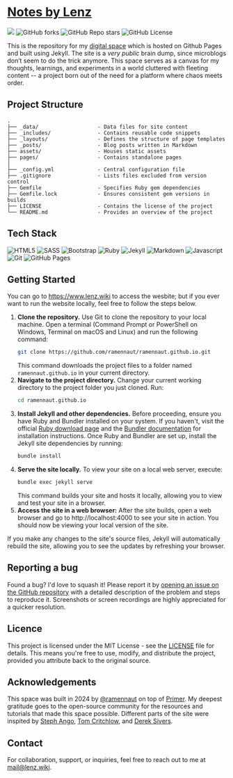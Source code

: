 # [Notes by Lenz](https://www.lenz.wiki)

<div id="overview">
    <a href="https://www.lenz.wiki/"><img src="https://img.shields.io/badge/site-lenz.wiki-informational?style=for-the-badge&labelColor=2A2A2A&color=7E97FA&logoColor=white"></a>
    <img alt="GitHub forks" src="https://img.shields.io/github/forks/ramennaut/ramennaut.github.io?style=for-the-badge&labelColor=2A2A2A&color=7CD995">
    <img alt="GitHub Repo stars" src="https://img.shields.io/github/stars/ramennaut/ramennaut.github.io?style=for-the-badge&labelColor=2A2A2A&color=7CD995">
    <img alt="GitHub License" src="https://img.shields.io/github/license/ramennaut/ramennaut.github.io?style=for-the-badge&labelColor=2A2A2A&color=7CD995">
</div>

This is the repository for my [digital space](https://www.lenz.wiki/) which is hosted on Github Pages and built using Jekyll. The site is a *very public* brain dump, since microblogs don’t seem to do the trick anymore. This space serves as a canvas for my thoughts, learnings, and experiments in a world cluttered with fleeting content -- a project born out of the need for a platform where chaos meets order.

## Project Structure
```
.
├── _data/                   - Data files for site content
├── _includes/               - Contains reusable code snippets
├── _layouts/                - Defines the structure of page templates
├── _posts/                  - Blog posts written in Markdown
├── assets/                  - Houses static assets
├── pages/                   - Contains standalone pages
│
├── _config.yml              - Central configuration file
├── .gitignore               - Lists files excluded from version control
├── Gemfile                  - Specifies Ruby gem dependencies
├── Gemfile.lock             - Ensures consistent gem versions in builds
├── LICENSE                  - Contains the license of the project
└── README.md                - Provides an overview of the project
```

## Tech Stack
<div id="tools">
    <img src="https://img.shields.io/badge/HTML5-E34F26?style=for-the-badge&logo=html5&logoColor=white" alt="HTML5">
    <img src="https://img.shields.io/badge/Sass-CC6699?style=for-the-badge&logo=sass&logoColor=white" alt="SASS">
    <img src="https://img.shields.io/badge/Bootstrap-563D7C?style=for-the-badge&logo=bootstrap&logoColor=white" alt="Bootstrap">
    <img src="https://img.shields.io/badge/Ruby-CC342D?style=for-the-badge&logo=ruby&logoColor=white" alt="Ruby">
    <img src="https://img.shields.io/badge/Jekyll-CC0000?style=for-the-badge&logo=Jekyll&logoColor=white" alt="Jekyll">
    <img src="https://img.shields.io/badge/Markdown-000000?style=for-the-badge&logo=markdown&logoColor=white" alt="Markdown">
    <img src="https://img.shields.io/badge/JavaScript-323330?style=for-the-badge&logo=javascript&logoColor=F7DF1E" alt="Javascript">
    <img src="https://img.shields.io/badge/GIT-E44C30?style=for-the-badge&logo=git&logoColor=white" alt="Git">
    <img src="https://img.shields.io/badge/GitHub%20Pages-222222?style=for-the-badge&logo=GitHub%20Pages&logoColor=white" alt="GitHub Pages">
</div>

## Getting Started
You can go to https://www.lenz.wiki to access the wesbite; but if you ever want to run the website locally, feel free to follow the steps below.

1. **Clone the repository.**
    Use Git to clone the repository to your local machine. Open a terminal (Command Prompt or PowerShell on Windows, Terminal on macOS and Linux) and run the following command:
    ```bash
    git clone https://github.com/ramennaut/ramennaut.github.io.git
    ```
    This command downloads the project files to a folder named `ramennaut.github.io` in your current directory.
2. **Navigate to the project directory.**
    Change your current working directory to the project folder you just cloned. Run:
    ```bash
    cd ramennaut.github.io
    ```
3. **Install Jekyll and other dependencies.**
    Before proceeding, ensure you have Ruby and Bundler installed on your system. If you haven't, visit the official [Ruby download page](https://www.ruby-lang.org/en/downloads/) and the [Bundler documentation](https://bundler.io/) for installation instructions. Once Ruby and Bundler are set up, install the Jekyll site dependencies by running:
    ```bash
    bundle install
    ```
4. **Serve the site locally.**
    To view your site on a local web server, execute:
    ```bash
    bundle exec jekyll serve
    ```
    This command builds your site and hosts it locally, allowing you to view and test your site in a browser.
5. **Access the site in a web browser:**
    After the site builds, open a web browser and go to http://localhost:4000 to see your site in action. You should now be viewing your local version of the site.

If you make any changes to the site's source files, Jekyll will automatically rebuild the site, allowing you to see the updates by refreshing your browser.

## Reporting a bug
Found a bug? I'd love to squash it! Please report it by [opening an issue on the GitHub repository](https://github.com/ramennaut/ramennaut.github.io/issues) with a detailed description of the problem and steps to reproduce it. Screenshots or screen recordings are highly appreciated for a quicker resolution.

## Licence
This project is licensed under the MIT License - see the [LICENSE](LICENSE) file for details. This means you're free to use, modify, and distribute the project, provided you attribute back to the original source.

## Acknowledgements
This space was built in 2024 by [@ramennaut](https://github.com/ramennaut) on top of [Primer](https://github.com/pages-themes/primer). My deepest gratitude goes to the open-source community for the resources and tutorials that made this space possible. Different parts of the site were inspited by [Steph Ango](https://stephango.com/), [Tom Critchlow](https://tomcritchlow.com/), and [Derek Sivers](https://sive.rs/).

## Contact
For collaboration, support, or inquiries, feel free to reach out to me at [mail@lenz.wiki](mailto:mail@lenz.wiki).